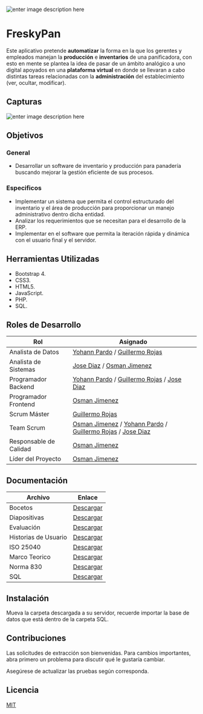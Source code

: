 ![enter image description here](https://lh3.googleusercontent.com/pw/ACtC-3f7EZUhUgWYHrME0JGv_ii6FdD84m0eIBkcknhLjwTrFveJeRlOzmnBi6xI5T4Sn-OKGkvK5mmp6LD2C9k09_nI5ebqMsRRn_sRZUZvo7AJ0Ic5rzBBrhx-CCbCDRGbsl644oyywRWhh2lFY8ysGnBR=w1366-h380-no?authuser=0)

# FreskyPan

Este aplicativo pretende **automatizar** la forma en la que los gerentes y empleados manejan la **producción** e **inventarios** de una panificadora, con esto en mente se plantea la idea de pasar de un ámbito analógico a uno digital apoyados en una **plataforma virtual** en donde se llevaran a cabo distintas tareas relacionadas con la **administración** del establecimiento (ver, ocultar, modificar).

## Capturas
![enter image description here](https://lh3.googleusercontent.com/ccwUkEalrzGhvdvZ4A29GrgJ4IENvHqsqA15dwoRvxqdsr4I8ylRU1dWrxytkL-pMQMyVPVLh9w072HIZ44rFn1FyLe8ckTdhsMkEZhTr7zx1ucEjfEUS5Fxrd-KBUTER3IKO97xGZ9kmcGF17QE1YUYbDi3ZeGknmIs3zBIh6L47fI_hHvEpTepxgRkSKGMZeE_RHxWnA8NSIAbMuLzPBmC4TpK4F2YftMR5YMy9lt9euhFKtEOpf_Fkw3FhCALhFVFSsYPCcYTSs5hUDgzSbbw8iEWocwzXByjVqLoSBXdXV7vq6sCFlm012TUOxWzGPLYrAKL-LBzUM3OC5GYyL8Ucb73dj49gNwTIe9Gf4IFanMl1ESU_cWHV1XQKyaPD1dD7sRa_AfttvliwrjKM2WAdzW-XAc64wlIngisB4cPh5PnX1073a34VGNKZbUp6DvrmfSZGpFwaeZXzEbcBZNQKQ89Tnjx-IiW4r5XJXmVlca0gE03R-LIgBnNk1VFPE9iXlIcee6HAVBHZzc1j7_rezJDN-2Ti4ElLXwac31DUXaLyIbmhyMltfc3XYhqJZVzxfqyu1Vr5dlpXxW887g5zjFheYEipdV5JTwMJK6xhdSL6rTo_Aj4xxfg4eP6hpBK7ZpcAgj_QErxfC7zE0uRaDIowUNUSLeNxnttZv5ZIPgpu4rz2VPbsR7x=w1326-h663-no?authuser=0)

## Objetivos

### General

 - Desarrollar un software de inventario y producción para panadería
   buscando mejorar la gestión eficiente de sus procesos.

### Especificos

 - Implementar un sistema que permita el control estructurado del
   inventario y el área de producción para proporcionar un manejo
   administrativo dentro dicha entidad.
 - Analizar los requerimientos que se necesitan para el desarrollo de la
   ERP.
 - Implementar en el software que permita la iteración rápida y dinámica
   con el usuario final y el servidor.

## Herramientas Utilizadas

 - Bootstrap 4.
 - CSS3. 
 - HTML5.
 - JavaScript.  
 - PHP. 
 - SQL. 

## Roles de Desarrollo
| Rol | Asignado |
|--|--|
| Analista de Datos | [Yohann Pardo](https://github.com/ydpard43) / [Guillermo Rojas](https://github.com/Noble620) |
| Analista de Sistemas | [Jose Diaz](https://github.com/josed9611) / [Osman Jimenez](https://github.com/OsmanJimenez) |
| Programador Backend | [Yohann Pardo](https://github.com/ydpard43) / [Guillermo Rojas](https://github.com/Noble620) / [Jose Diaz](https://github.com/josed9611) |
| Programador Frontend | [Osman Jimenez](https://github.com/OsmanJimenez) |
| Scrum Máster | [Guillermo Rojas](https://github.com/Noble620) |
| Team Scrum | [Osman Jimenez](https://github.com/OsmanJimenez) / [Yohann Pardo](https://github.com/ydpard43) / [Guillermo Rojas](https://github.com/Noble620) / [Jose Diaz](https://github.com/josed9611) |
| Responsable de Calidad | [Osman Jimenez](https://github.com/OsmanJimenez) |
| Líder del Proyecto | [Osman Jimenez](https://github.com/OsmanJimenez) |

## Documentación

| Archivo | Enlace |
|--|--|
| Bocetos | [Descargar](https://drive.google.com/drive/folders/1-9OAr7iJVqql0uvNTpbnihSJ-nz-91gB?usp=sharing) |
| Diapositivas | [Descargar](https://drive.google.com/drive/folders/1UcpOuH4Ig02_zBZ58njj2i7Y7ZdBx4yZ?usp=sharing) |
| Evaluación | [Descargar](https://drive.google.com/drive/folders/1MaN727ayfZcXXdlHrd4I_LggYYD6ewMe?usp=sharing) |
| Historias de Usuario | [Descargar](https://drive.google.com/drive/folders/1hYHAMaa1GCWaSr0Ytax4328zEi3MyxdF?usp=sharing) |
| ISO 25040 | [Descargar](https://drive.google.com/drive/folders/1cNY4as9KmAOfAp0HZJa7Yv08AFAYHv7c?usp=sharing) |
| Marco Teorico | [Descargar](https://drive.google.com/drive/folders/1ykSK8njpL9b60qncs6gUnVeyCcHS8Dt-?usp=sharing) |
| Norma 830 | [Descargar](https://drive.google.com/drive/folders/1UbmYFZYbN1mwKJ74XNt3h6MD1XdpoUQ8?usp=sharing) |
| SQL | [Descargar](https://drive.google.com/drive/folders/1eqf0Vdiv5qRVm69MFLSyV1kNHUGOiBG9?usp=sharing) |

## Instalación
Mueva la carpeta descargada a su servidor, recuerde importar la base de datos que está dentro de la carpeta SQL.

## Contribuciones
Las solicitudes de extracción son bienvenidas. Para cambios importantes, abra primero un problema para discutir qué le gustaría cambiar.

Asegúrese de actualizar las pruebas según corresponda.

## Licencia
[MIT](https://choosealicense.com/licenses/mit/)
